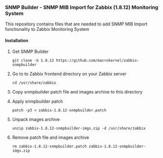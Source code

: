 ### SNMP Builder - SNMP MIB Import for Zabbix (1.8.12) Monitoring System

This repository contains files that are needed to add SNMP MIB Import functionality to Zabbix Monitoring System

#### Installation
1. Get SNMP Builder

   ```shell
   git clone -b 1.8.12 https://github.com/macrokernel/zabbix-snmpbuilder
   ```
2. Go to to Zabbix frontend directory on your Zabbix server

   ```shell
   cd /usr/share/zabbix
   ```
3. Copy snmpbuilder patch file and images archive to this directory
4. Apply snmpbuilder patch

   ```shell
   patch -p3 < zabbix-1.8.12-snmpbuilder.patch
   ```
5. Unpack images archive

   ```shell
   unzip zabbix-1.8.12-snmpbuilder-imgs.zip -d /usr/share/zabbix
   ```
6. Remove patch file and images archive

   ```shell
   rm zabbix-1.8.12-snmpbuilder.patch zabbix-1.8.12-snmpbuilder-imgs.zip
   ```
